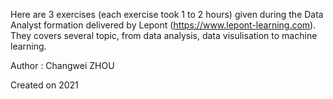 
Here are 3 exercises (each exercise took 1 to 2 hours) given during the Data Analyst formation delivered by Lepont (https://www.lepont-learning.com). They covers several topic, from data analysis, data visulisation to machine learning.

Author : Changwei ZHOU

Created on 2021
